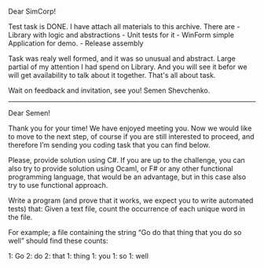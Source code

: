Dear SimCorp!

Test task is DONE.
I have attach all materials to this archive.
There are
	- Library with logic and abstractions
	- Unit tests for it
	- WinForm simple Application for demo.
	- Release assembly

Task was realy well formed, and it was so unusual and abstract.
Large partial of my attention I had spend on Library.
And you will see it befor we will get availability to talk about it together.
That's all about task.

Wait on feedback and invitation, see you!
Semen Shevchenko.



********************************************************************************************




Dear Semen!

Thank you for your time! We have enjoyed meeting you. Now we would like to move to the next step, of course if you are still interested to proceed, and therefore I’m sending you coding task that you can find below.

Please, provide solution using C#. If you are up to the challenge, you can also try to provide solution using Ocaml, or F# or any other functional programming language, that would be an advantage, but in this case also try to use functional approach.

Write a program (and prove that it works, we expect you to write automated tests) that: Given a text file, count the occurrence of each unique word in the file.

For example; a file containing the string “Go do that thing that you do so well” should find these counts:

1: Go
2: do
2: that
1: thing
1: you
1: so
1: well